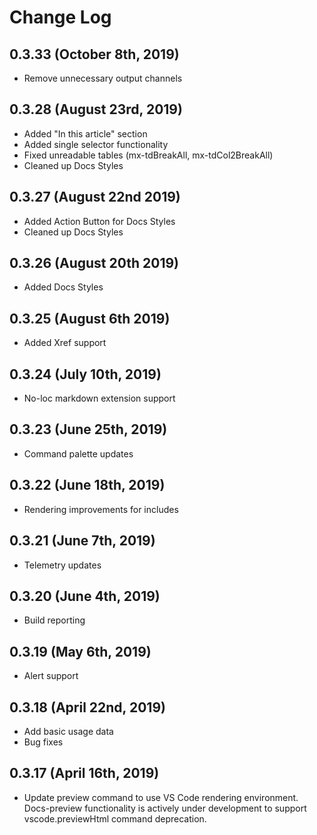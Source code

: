 # Change Log

## 0.3.33 (October 8th, 2019)

- Remove unnecessary output channels

## 0.3.28 (August 23rd, 2019)

- Added "In this article" section
- Added single selector functionality
- Fixed unreadable tables (mx-tdBreakAll, mx-tdCol2BreakAll)
- Cleaned up Docs Styles

## 0.3.27 (August 22nd 2019)

- Added Action Button for Docs Styles
- Cleaned up Docs Styles

## 0.3.26 (August 20th 2019)

- Added Docs Styles

## 0.3.25 (August 6th 2019)

- Added Xref support

## 0.3.24 (July 10th, 2019)

- No-loc markdown extension support

## 0.3.23 (June 25th, 2019)

- Command palette updates

## 0.3.22 (June 18th, 2019)

- Rendering improvements for includes

## 0.3.21 (June 7th, 2019)

- Telemetry updates

## 0.3.20 (June 4th, 2019)

- Build reporting

## 0.3.19 (May 6th, 2019)

- Alert support

## 0.3.18 (April 22nd, 2019)

- Add basic usage data
- Bug fixes

## 0.3.17 (April 16th, 2019)

- Update preview command to use VS Code rendering environment.  Docs-preview functionality is actively under development to support vscode.previewHtml command deprecation.
